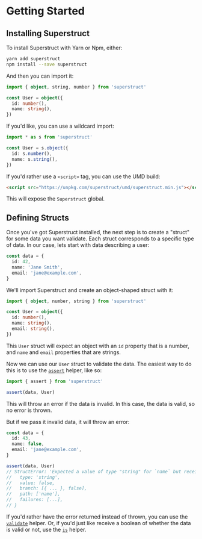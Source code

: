 # Getting Started

## Installing Superstruct

To install Superstruct with Yarn or Npm, either:

```bash
yarn add superstruct
npm install --save superstruct
```

And then you can import it:

```ts
import { object, string, number } from 'superstruct'

const User = object({
  id: number(),
  name: string(),
})
```

If you'd like, you can use a wildcard import:

```ts
import * as s from 'superstruct'

const User = s.object({
  id: s.number(),
  name: s.string(),
})
```

If you'd rather use a `<script>` tag, you can use the UMD build:

```html
<script src="https://unpkg.com/superstruct/umd/superstruct.min.js"></script>
```

This will expose the `Superstruct` global.

## Defining Structs

Once you've got Superstruct installed, the next step is to create a "struct" for some data you want validate. Each struct corresponds to a specific type of data. In our case, lets start with data describing a user:

```ts
const data = {
  id: 42,
  name: 'Jane Smith',
  email: 'jane@example.com',
}
```

We'll import Superstruct and create an object-shaped struct with it:

```ts
import { object, number, string } from 'superstruct'

const User = object({
  id: number(),
  name: string(),
  email: string(),
})
```

This `User` struct will expect an object with an `id` property that is a number, and `name` and `email` properties that are strings.

Now we can use our `User` struct to validate the data. The easiest way to do this is to use the [`assert`](../reference/core.md#assert) helper, like so:

```ts
import { assert } from 'superstruct'

assert(data, User)
```

This will throw an error if the data is invalid. In this case, the data is valid, so no error is thrown.

But if we pass it invalid data, it will throw an error:

```ts
const data = {
  id: 43,
  name: false,
  email: 'jane@example.com',
}

assert(data, User)
// StructError: 'Expected a value of type "string" for `name` but received `false`.' {
//   type: 'string',
//   value: false,
//   branch: [{ ... }, false],
//   path: ['name'],
//   failures: [...],
// }
```

If you'd rather have the error returned instead of thrown, you can use the [`validate`](../reference/core.md#validate) helper. Or, if you'd just like receive a boolean of whether the data is valid or not, use the [`is`](../reference/core.md#is) helper.
